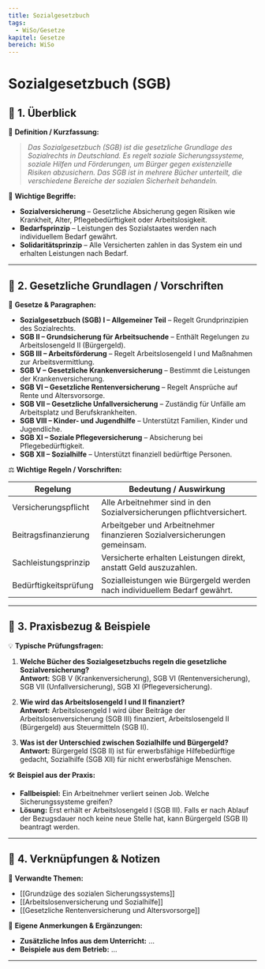 ```yaml
---
title: Sozialgesetzbuch
tags:
  - WiSo/Gesetze
kapitel: Gesetze
bereich: WiSo
---
```

# Sozialgesetzbuch (SGB)

## 🔹 1. Überblick

📖 **Definition / Kurzfassung:**

> _Das Sozialgesetzbuch (SGB) ist die gesetzliche Grundlage des Sozialrechts in Deutschland. Es regelt soziale Sicherungssysteme, soziale Hilfen und Förderungen, um Bürger gegen existenzielle Risiken abzusichern. Das SGB ist in mehrere Bücher unterteilt, die verschiedene Bereiche der sozialen Sicherheit behandeln._

🔑 **Wichtige Begriffe:**

- **Sozialversicherung** – Gesetzliche Absicherung gegen Risiken wie Krankheit, Alter, Pflegebedürftigkeit oder Arbeitslosigkeit.
- **Bedarfsprinzip** – Leistungen des Sozialstaates werden nach individuellem Bedarf gewährt.
- **Solidaritätsprinzip** – Alle Versicherten zahlen in das System ein und erhalten Leistungen nach Bedarf.

---

## 🔹 2. Gesetzliche Grundlagen / Vorschriften

📜 **Gesetze & Paragraphen:**

- **Sozialgesetzbuch (SGB) I – Allgemeiner Teil** – Regelt Grundprinzipien des Sozialrechts.
- **SGB II – Grundsicherung für Arbeitsuchende** – Enthält Regelungen zu Arbeitslosengeld II (Bürgergeld).
- **SGB III – Arbeitsförderung** – Regelt Arbeitslosengeld I und Maßnahmen zur Arbeitsvermittlung.
- **SGB V – Gesetzliche Krankenversicherung** – Bestimmt die Leistungen der Krankenversicherung.
- **SGB VI – Gesetzliche Rentenversicherung** – Regelt Ansprüche auf Rente und Altersvorsorge.
- **SGB VII – Gesetzliche Unfallversicherung** – Zuständig für Unfälle am Arbeitsplatz und Berufskrankheiten.
- **SGB VIII – Kinder- und Jugendhilfe** – Unterstützt Familien, Kinder und Jugendliche.
- **SGB XI – Soziale Pflegeversicherung** – Absicherung bei Pflegebedürftigkeit.
- **SGB XII – Sozialhilfe** – Unterstützt finanziell bedürftige Personen.

⚖️ **Wichtige Regeln / Vorschriften:**

|Regelung|Bedeutung / Auswirkung|
|---|---|
|Versicherungspflicht|Alle Arbeitnehmer sind in den Sozialversicherungen pflichtversichert.|
|Beitragsfinanzierung|Arbeitgeber und Arbeitnehmer finanzieren Sozialversicherungen gemeinsam.|
|Sachleistungsprinzip|Versicherte erhalten Leistungen direkt, anstatt Geld auszuzahlen.|
|Bedürftigkeitsprüfung|Sozialleistungen wie Bürgergeld werden nach individuellem Bedarf gewährt.|

---

## 🔹 3. Praxisbezug & Beispiele

💡 **Typische Prüfungsfragen:**

1. **Welche Bücher des Sozialgesetzbuchs regeln die gesetzliche Sozialversicherung?**  
    **Antwort:** SGB V (Krankenversicherung), SGB VI (Rentenversicherung), SGB VII (Unfallversicherung), SGB XI (Pflegeversicherung).
    
2. **Wie wird das Arbeitslosengeld I und II finanziert?**  
    **Antwort:** Arbeitslosengeld I wird über Beiträge der Arbeitslosenversicherung (SGB III) finanziert, Arbeitslosengeld II (Bürgergeld) aus Steuermitteln (SGB II).
    
3. **Was ist der Unterschied zwischen Sozialhilfe und Bürgergeld?**  
    **Antwort:** Bürgergeld (SGB II) ist für erwerbsfähige Hilfebedürftige gedacht, Sozialhilfe (SGB XII) für nicht erwerbsfähige Menschen.
    

🛠 **Beispiel aus der Praxis:**

- **Fallbeispiel:** Ein Arbeitnehmer verliert seinen Job. Welche Sicherungssysteme greifen?
- **Lösung:** Erst erhält er Arbeitslosengeld I (SGB III). Falls er nach Ablauf der Bezugsdauer noch keine neue Stelle hat, kann Bürgergeld (SGB II) beantragt werden.

---

## 🔹 4. Verknüpfungen & Notizen

🔗 **Verwandte Themen:**

- [[Grundzüge des sozialen Sicherungssystems]]
- [[Arbeitslosenversicherung und Sozialhilfe]]
- [[Gesetzliche Rentenversicherung und Altersvorsorge]]

📝 **Eigene Anmerkungen & Ergänzungen:**

- **Zusätzliche Infos aus dem Unterricht:** …
- **Beispiele aus dem Betrieb:** …

---